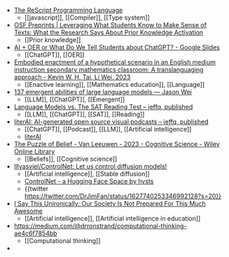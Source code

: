 - [The ReScript Programming Language](https://rescript-lang.org/)
	- [[javascript]], [[Compiler]], [[Type system]]
- [OSF Preprints | Leveraging What Students Know to Make Sense of Texts: What the Research Says About Prior Knowledge Activation](https://osf.io/q5cjy/)
	- [[Prior knowledge]]
- [AI + OER or What Do We Tell Students about ChatGPT? - Google Slides](https://docs.google.com/presentation/d/12yZI0Wy1A-TE5IQirfIHZlE5wln6Fsjfj0ksq8GqRvw/mobilepresent#slide=id.g7ca92c065db60cef_1682)
	- [[ChatGPT]], [[OER]]
- [Embodied enactment of a hypothetical scenario in an English medium instruction secondary mathematics classroom: A translanguaging approach - Kevin W. H. Tai, Li Wei, 2023](https://journals.sagepub.com/doi/full/10.1177/13621688231152858)
	- [[Enactive learning]], [[Mathematics education]], [[Language]]
- [137 emergent abilities of large language models — Jason Wei](https://www.jasonwei.net/blog/emergence)
	- [[LLM]], [[ChatGPT]], [[Emergent]]
- [Language Models vs. The SAT Reading Test – jeffq, published](https://jeffq.com/blog/language-models-vs-the-sat-reading-test/)
	- [[LLM]], [[ChatGPT]], [[SAT]], [[Reading]]
- [literAI: AI-generated open source visual podcasts – jeffq, published](https://jeffq.com/blog/literai-ai-generated-open-source-visual-podcasts/)
	- [[ChatGPT]], [[Podcast]], [[LLM]], [[Artificial intelligence]]
	- [literAI](https://literai.hooloovoo.ai/)
- [The Puzzle of Belief - Van Leeuwen - 2023 - Cognitive Science - Wiley Online Library](https://onlinelibrary.wiley.com/doi/abs/10.1111/cogs.13245?campaign=woletoc)
	- [[Beliefs]], [[Cognitive science]]
- [lllyasviel/ControlNet: Let us control diffusion models!](https://github.com/lllyasviel/ControlNet)
	- [[Artificial intelligence]], [[Stable diffusion]]
	- [ControlNet - a Hugging Face Space by hysts](https://huggingface.co/spaces/hysts/ControlNet)
	- {{twitter https://twitter.com/DrJimFan/status/1627740253346992128?s=20}}
- [I Say This Unironically: Our Society Is Not Prepared For This Much Awesome](https://www.jonstokes.com/p/i-say-this-unironically-our-society)
	- [[Artificial intelligence]], [[Artificial intelligence in education]]
- https://medium.com/@drronstrand/computational-thinking-ae4c6f7854bb
	- [[Computational thinking]]
-